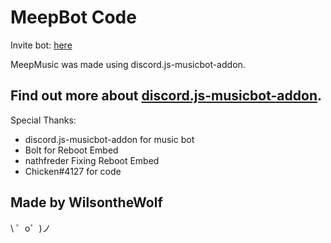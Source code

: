 MeepBot Code
==========================

Invite bot: [here](https://discordapp.com/api/oauth2/authorize?client_id=519354760139243531&permissions=3145728&scope=bot)

MeepMusic was made using discord.js-musicbot-addon.


Find out more about [discord.js-musicbot-addon](https://www.npmjs.com/package/discord.js-musicbot-addon).
------------

Special Thanks:
- discord.js-musicbot-addon for music bot
- Bolt for Reboot Embed
- nathfreder Fixing Reboot Embed
- Chicken#4127 for code

Made by WilsontheWolf
--------------

\ ゜o゜)ノ